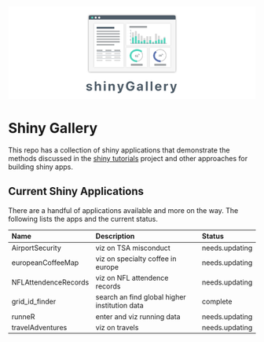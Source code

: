![shiny gallery](shinygallery.png)

# Shiny Gallery

This repo has a collection of shiny applications that demonstrate the methods discussed in the [shiny tutorials](https://davidruvolo51.github.io/shinytutorials/) project and other approaches for building shiny apps.

## Current Shiny Applications

There are a handful of applications available and more on the way. The following lists the apps and the current status.


| Name | Description | Status
| :--- | :---------- | :------
| AirportSecurity | viz on TSA misconduct | needs.updating |
| europeanCoffeeMap | viz on specialty coffee in europe | needs.updating |
| NFLAttendenceRecords | viz on NFL attendence records | needs.updating |
| grid_id_finder | search an find global higher institution data | complete |
| runneR | enter and viz running data | needs.updating |
| travelAdventures | viz on travels | needs.updating | 

